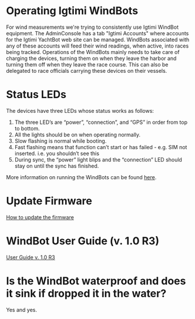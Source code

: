 # Operating Igtimi WindBots

For wind measurements we're trying to consistently use Igtimi WindBot equipment. The AdminConsole has a tab "Igtimi Accounts" where accounts for the Igtimi YachtBot web site can be managed. WindBots associated with any of these accounts will feed their wind readings, when active, into races being tracked. Operations of the WindBots mainly needs to take care of charging the devices, turning them on when they leave the harbor and turning them off when they leave the race course. This can also be delegated to race officials carrying these devices on their vessels.

# Status LEDs

The devices have three LEDs whose status works as follows:

1. The three LED’s are “power”, “connection”, and “GPS” in order from top to bottom.
2. All the lights should be on when operating normally.
3. Slow flashing is normal while booting.
4. Fast flashing means that function can’t start or has failed - e.g. SIM not inserted.  i.e. you shouldn’t see this
5. During sync, the “power” light blips and the “connection” LED should stay on until the sync has finished.

More information on running the WindBots can be found [here](https://igtimi.desk.com/customer/portal/articles/1494533-yachtbot-tracker-basic-operation?b_id=1690).

# Update Firmware

[How to update the firmware](https://igtimi.desk.com/customer/portal/articles/1122866-how-to-update-the-firmware-in-the-yachtbot-trackers?b_id=1690)

# WindBot User Guide (v. 1.0 R3)

[User Guide v. 1.0 R3](wiki/uploads/WindBot%20User%20Guide%201.0%20R3.pdf)

# Is the WindBot waterproof and does it sink if dropped it in the water?

Yes and yes.
